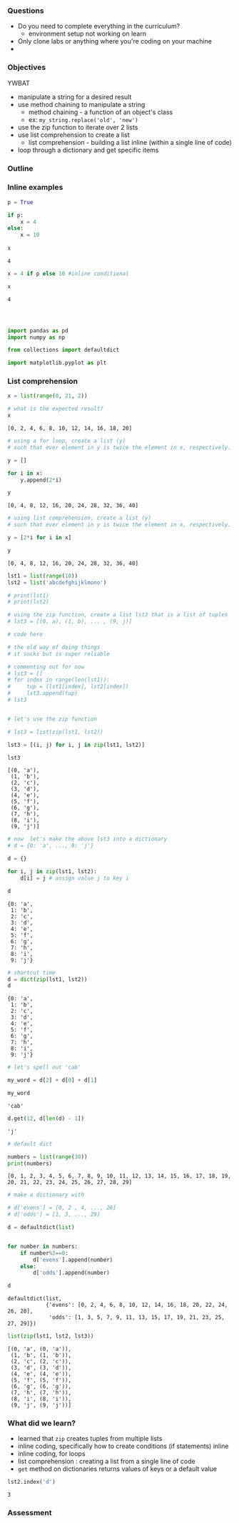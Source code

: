 
### Questions
* Do you need to complete everything in the curriculum?
    * environment setup not working on learn
* Only clone labs or anything where you're coding on your machine
* 

### Objectives
YWBAT
- manipulate a string for a desired result
- use method chaining to manipulate a string
    - method chaining - a function of an object's class
    - ex: `my_string.replace('old', 'new')`
- use the zip function to iterate over 2 lists
- use list comprehension to create a list
    - list comprehension - building a list inline (within a single line of code)
- loop through a dictionary and get specific items

### Outline

### Inline examples


```python
p = True

if p:
    x = 4
else:
    x = 10
    
x
```




    4




```python
x = 4 if p else 10 #inline conditional

x 
```




    4




```python

```


```python

```


```python

```


```python
import pandas as pd
import numpy as np

from collections import defaultdict

import matplotlib.pyplot as plt
```

### List comprehension


```python
x = list(range(0, 21, 2))

# what is the expected result?
x
```




    [0, 2, 4, 6, 8, 10, 12, 14, 16, 18, 20]




```python
# using a for loop, create a list (y) 
# such that ever element in y is twice the element in x, respectively.

y = []

for i in x:
    y.append(2*i)

y
```




    [0, 4, 8, 12, 16, 20, 24, 28, 32, 36, 40]




```python
# using list comprehension, create a list (y) 
# such that ever element in y is twice the element in x, respectively.

y = [2*i for i in x]

y 
```




    [0, 4, 8, 12, 16, 20, 24, 28, 32, 36, 40]




```python
lst1 = list(range(10))
lst2 = list('abcdefghijklmono')

# print(lst1)
# print(lst2)

# using the zip function, create a list lst3 that is a list of tuples
# lst3 = [(0, a), (1, b), ... , (9, j)]

# code here

# the old way of doing things
# it sucks but is super reliable

# commenting out for now
# lst3 = []
# for index in range(len(lst1)):
#     tup = (lst1[index], lst2[index])
#     lst3.append(tup)
# lst3


# let's use the zip function

# lst3 = list(zip(lst1, lst2))

lst3 = [(i, j) for i, j in zip(lst1, lst2)]

lst3
```




    [(0, 'a'),
     (1, 'b'),
     (2, 'c'),
     (3, 'd'),
     (4, 'e'),
     (5, 'f'),
     (6, 'g'),
     (7, 'h'),
     (8, 'i'),
     (9, 'j')]




```python
# now  let's make the above lst3 into a dictionary
# d = {0: 'a', ..., 9: 'j'}

d = {}

for i, j in zip(lst1, lst2):
    d[i] = j # assign value j to key i

d
```




    {0: 'a',
     1: 'b',
     2: 'c',
     3: 'd',
     4: 'e',
     5: 'f',
     6: 'g',
     7: 'h',
     8: 'i',
     9: 'j'}




```python
# shortcut time
d = dict(zip(lst1, lst2))
d
```




    {0: 'a',
     1: 'b',
     2: 'c',
     3: 'd',
     4: 'e',
     5: 'f',
     6: 'g',
     7: 'h',
     8: 'i',
     9: 'j'}




```python
# let's spell out 'cab'

my_word = d[2] + d[0] + d[1]

my_word
```




    'cab'




```python
d.get(12, d[len(d) - 1]) 
```




    'j'




```python
# default dict

numbers = list(range(30))
print(numbers)
```

    [0, 1, 2, 3, 4, 5, 6, 7, 8, 9, 10, 11, 12, 13, 14, 15, 16, 17, 18, 19, 20, 21, 22, 23, 24, 25, 26, 27, 28, 29]



```python
# make a dictionary with 

# d['evens'] = [0, 2 , 4, ..., 28]
# d['odds'] = [1, 3, ..., 29]

d = defaultdict(list)


for number in numbers:
    if number%2==0:
        d['evens'].append(number)
    else:
        d['odds'].append(number)

d
```




    defaultdict(list,
                {'evens': [0, 2, 4, 6, 8, 10, 12, 14, 16, 18, 20, 22, 24, 26, 28],
                 'odds': [1, 3, 5, 7, 9, 11, 13, 15, 17, 19, 21, 23, 25, 27, 29]})




```python
list(zip(lst1, lst2, lst3))
```




    [(0, 'a', (0, 'a')),
     (1, 'b', (1, 'b')),
     (2, 'c', (2, 'c')),
     (3, 'd', (3, 'd')),
     (4, 'e', (4, 'e')),
     (5, 'f', (5, 'f')),
     (6, 'g', (6, 'g')),
     (7, 'h', (7, 'h')),
     (8, 'i', (8, 'i')),
     (9, 'j', (9, 'j'))]



### What did we learn?

- learned that `zip` creates tuples from multiple lists
- inline coding, specifically how to create conditions (if statements) inline
- inline coding, for loops
- list comprehension : creating a list from a single line of code
- `get` method on dictionaries returns values of keys or a default value


```python
lst2.index('d')
```




    3



### Assessment

